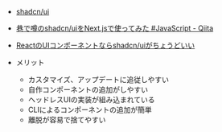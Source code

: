 - [shadcn/ui](https://ui.shadcn.com/)
- [巷で噂のshadcn/uiをNext.jsで使ってみた #JavaScript - Qiita](https://qiita.com/twrcd1227/items/d4a67bb155503fde30f5)
- [ReactのUIコンポーネントならshadcn/uiがちょうどいい](https://zenn.dev/mottox2/articles/react-shadcn-ui)

- メリット
	- カスタマイズ、アップデートに追従しやすい
	- 自作コンポーネントの追加がしやすい
	- ヘッドレスUIの実装が組み込まれている
	- CLIによるコンポーネントの追加が簡単
	- 離脱が容易で捨てやすい